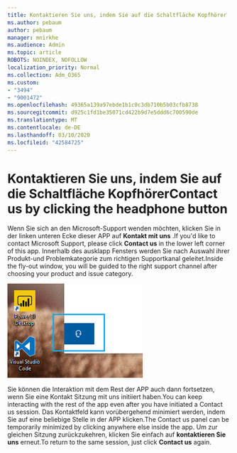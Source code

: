 ```yaml
---
title: Kontaktieren Sie uns, indem Sie auf die Schaltfläche Kopfhörer
ms.author: pebaum
author: pebaum
manager: mnirkhe
ms.audience: Admin
ms.topic: article
ROBOTS: NOINDEX, NOFOLLOW
localization_priority: Normal
ms.collection: Adm_O365
ms.custom:
- "3494"
- "9001472"
ms.openlocfilehash: 49365a139a97ebde1b1c0c3db710b5b03cfb8738
ms.sourcegitcommit: d925c1fd1be35071cd422b9d7e5ddd6c700590de
ms.translationtype: MT
ms.contentlocale: de-DE
ms.lasthandoff: 03/10/2020
ms.locfileid: "42584725"
---
```

# <a name="contact-us-by-clicking-the-headphone-button"></a><span data-ttu-id="94bd1-102">Kontaktieren Sie uns, indem Sie auf die Schaltfläche Kopfhörer</span><span class="sxs-lookup"><span data-stu-id="94bd1-102">Contact us by clicking the headphone button</span></span>

<span data-ttu-id="94bd1-103">Wenn Sie sich an den Microsoft-Support wenden möchten, klicken Sie in der linken unteren Ecke dieser APP auf **Kontakt mit uns** .</span><span class="sxs-lookup"><span data-stu-id="94bd1-103">If you'd like to contact Microsoft Support, please click **Contact us** in the lower left corner of this app.</span></span> <span data-ttu-id="94bd1-104">Innerhalb des ausklapp Fensters werden Sie nach Auswahl ihrer Produkt-und Problemkategorie zum richtigen Supportkanal geleitet.</span><span class="sxs-lookup"><span data-stu-id="94bd1-104">Inside the fly-out window, you will be guided to the right support channel after choosing your product and issue category.</span></span>

![Kontaktieren Sie uns, indem Sie auf das Kopfhörersymbol klicken.](media/contact-us-headphone-icon.png)

<span data-ttu-id="94bd1-106">Sie können die Interaktion mit dem Rest der APP auch dann fortsetzen, wenn Sie eine Kontakt Sitzung mit uns initiiert haben.</span><span class="sxs-lookup"><span data-stu-id="94bd1-106">You can keep interacting with the rest of the app even after you have initiated a Contact us session.</span></span> <span data-ttu-id="94bd1-107">Das Kontaktfeld kann vorübergehend minimiert werden, indem Sie auf eine beliebige Stelle in der APP klicken.</span><span class="sxs-lookup"><span data-stu-id="94bd1-107">The Contact us panel can be temporarily minimized by clicking anywhere else inside the app.</span></span> <span data-ttu-id="94bd1-108">Um zur gleichen Sitzung zurückzukehren, klicken Sie einfach auf **kontaktieren Sie uns** erneut.</span><span class="sxs-lookup"><span data-stu-id="94bd1-108">To return to the same session, just click **Contact us** again.</span></span>
